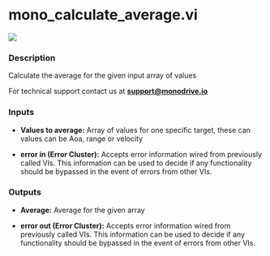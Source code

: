 # mono_calculate_average.vi

<p class="img_container">
<img class="lg_img" src="../mono_calculate_average.png"/>
</p>

### Description

Calculate the average for the given input array of values

For technical support contact us at <b>support@monodrive.io</b> 

### Inputs

- **Values to average:**  Array of values for one specific target, these can values
can be Aoa, range or velocity
 

- **error in (Error Cluster):** Accepts error information wired from previously called VIs. This information can be used to decide if any functionality should be bypassed in the event of errors from other VIs. 

### Outputs

- **Average:**  Average for the given array
 

- **error out (Error Cluster):** Accepts error information wired from previously called VIs. This information can be used to decide if any functionality should be bypassed in the event of errors from other VIs. 

<p>&nbsp;</p>
